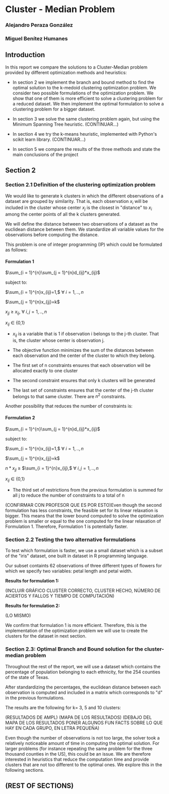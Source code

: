 # **Cluster - Median Problem**

### Alejandro Peraza González
### Miguel Benítez Humanes

## **Introduction**

In this report we compare the solutions to a Cluster-Median problem provided by different optimization methods and heuristics:

- In section 2 we implement the branch and bound method to find the optimal solution to the k-medoid clustering optimization problem. We consider two possible formulations of the optimization problem. We show that one of them is more efficient to solve a clustering problem for a reduced dataset. We then implement the optimal formulation to solve a clustering problem for a bigger dataset.

- In section 3 we solve the same clustering problem again, but using the Minimum Spanning Tree heuristic. (CONTINUAR...)

- In section 4 we try the k-means heuristic, implemented with Python's scikit learn library. (CONTINUAR...)

- In section 5 we compare the results of the three methods and state the main conclusions of the project

## **Section 2**

### Section 2.1 Definition of the clustering optimization problem

We would like to generate k clusters in which the different observations of a dataset are grouped by similarity. That is, each observation $x_{i}$ will be included in the cluster whose center $x_{j}$ is the closest in "distance" to $x_{i}$ among the center points of all the k clusters generated. 

We will define the distance between two observations of a dataset as the euclidean distance between them. We standardize all variable values for the observations before computing the distance.

This problem is one of integer programming (IP) which could be formulated as follows:

#### Formulation 1

$\sum_{i = 1}^{n}\sum_{j = 1}^{n}d_{ij}*x_{ij}$

subject to:

$\sum_{i = 1}^{n}x_{ij}=1,$ $\forall$ $i=1,..,n$

$\sum_{j = 1}^{n}x_{jj}=k$

$x_{jj}$ $\geq$ $x_{ij},$ $\forall$ $i,j=1,..,n$

$x_{ij}$ $\in$ {0,1}


- $x_{ij}$ is a variable that is 1 if observation i belongs to the j-th cluster. That is, the cluster whose center is observation j. 


- The objective function minimizes the sum of the distances between each observation and the center of the cluster to which they belong. 

- The first set of n constraints ensures that each observation will be allocated exactly to one cluster

- The second constraint ensures that only k clusters will be generated

- The last set of constraints ensures that the center of the j-th cluster belongs to that same cluster. There are $n^2$ constraints. 


Another possibility that reduces the number of constraints is: 


#### Formulation 2

$\sum_{i = 1}^{n}\sum_{j = 1}^{n}d_{ij}*x_{ij}$

subject to:

$\sum_{i = 1}^{n}x_{ij}=1,$ $\forall$ $i=1,..,n$

$\sum_{j = 1}^{n}x_{jj}=k$

$n*x_{jj}$ $\geq$ $\sum_{i = 1}^{n}x_{ij},$ $\forall$ $i,j=1,..,n$

$x_{ij}$ $\in$ {0,1}

- The third set of restrictions from the previous formulation is summed for all j to reduce the number of constraints to a total of n

(CONFIRMAR CON PROFESOR QUE ES POR ESTO)Even though the second formulation has less constraints, the feasible set for its linear relaxation is bigger. This means that the lower bound computed to solve the optimization problem is smaller or equal to the one computed for the linear relaxation of Formulation 1. Therefore, Formulation 1 is potentially faster. 

### Section 2.2 Testing the two alternative formulations

To test which formulation is faster, we use a small dataset which is a subset of the "iris" dataset, one built in dataset in R programming language. 

Our subset containts 62 observations of three different types of flowers for which we specify two variables: petal length and petal width.

**Results for formulation 1:**

(INCLUIR GRÁFICO CLUSTER CORRECTO, CLUSTER HECHO, NÚMERO DE ACIERTOS Y FALLOS Y TIEMPO DE COMPUTACIÓN)

**Results for formulation 2:**

(LO MISMO)

We confirm that formulation 1 is more efficient. Therefore, this is the implementation of the optimization problem we will use to create the clusters for the dataset in next section. 

### Section 2.3: Optimal Branch and Bound solution for the cluster-median problem

Throughout the rest of the report, we will use a dataset which contains the percentage of population belonging to each ethnicity, for the 254 counties of the state of Texas. 

After standardizing the percentages, the euclidean distance between each observation is computed and included in a matrix which corresponds to "d" in the previous formulations. 

The results are the following for k= 3, 5 and 10 clusters: 

(RESULTADOS DE AMPL)
(MAPA DE LOS RESULTADOS)
(DEBAJO DEL MAPA DE LOS RESULTADOS PONER ALGUNOS FUN FACTS SOBRE
LO QUE HAY EN CADA GRUPO, EN LETRA PEQUEÑA)

Even though the number of observations is not too large, the solver took a relatively noticeable amount of time in computing the optimal solution. For larger problems (for instance repeating the same problem for the three thousand counties in the US), this could be an issue. We are therefore interested in heuristics that reduce the computation time and provide clusters that are not too different to the optimal ones. We explore this in the following sections. 

## (REST OF SECTIONS)